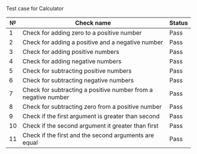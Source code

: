 Test case for Calculator

| №  | Check name                                                     | Status |
|----|----------------------------------------------------------------|--------|
| 1  | Check for adding zero to a positive number                     | Pass   |
| 2  | Check for adding a positive and a negative number              | Pass   |
| 3  | Check for adding positive numbers                              | Pass   |
| 4  | Check for adding negative numbers                              | Pass   |
| 5  | Check for subtracting positive numbers                         | Pass   |
| 6  | Check for subtracting negative numbers                         | Pass   |
| 7  | Check for subtracting a positive number from a negative number | Pass   |
| 8  | Check for subtracting zero from a positive number              | Pass   |
| 9  | Check if the first argument is greater than second             | Pass   |
| 10 | Check if the second argument it greater than first             | Pass   |
| 11 | Check if the first and the second arguments are equal          | Pass   | 


